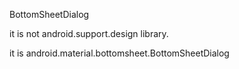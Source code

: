 BottomSheetDialog

it is not android.support.design library.

it is android.material.bottomsheet.BottomSheetDialog
